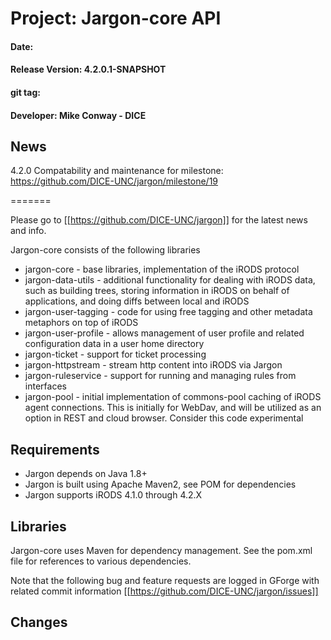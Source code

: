 
# Project: Jargon-core API
#### Date:  
#### Release Version: 4.2.0.1-SNAPSHOT 
#### git tag: 
#### Developer: Mike Conway - DICE

## News

4.2.0 Compatability and maintenance
for milestone: https://github.com/DICE-UNC/jargon/milestone/19


=======

Please go to [[https://github.com/DICE-UNC/jargon]] for the latest news and info.

Jargon-core consists of the following libraries

* jargon-core - base libraries, implementation of the iRODS protocol
* jargon-data-utils - additional functionality for dealing with iRODS data, such as building trees, storing information in iRODS on behalf of applications, and doing diffs between local and iRODS
* jargon-user-tagging - code for using free tagging and other metadata metaphors on top of iRODS
* jargon-user-profile - allows management of user profile and related configuration data in a user home directory
* jargon-ticket - support for ticket processing
* jargon-httpstream - stream http content into iRODS via Jargon
* jargon-ruleservice - support for running and managing rules from interfaces
* jargon-pool - initial implementation of commons-pool caching of iRODS agent connections.  This is initially for WebDav, and will be utilized as an option in REST and cloud browser.  Consider this code experimental
 
## Requirements

* Jargon depends on Java 1.8+
* Jargon is built using Apache Maven2, see POM for dependencies
* Jargon supports iRODS 4.1.0 through 4.2.X

## Libraries

Jargon-core uses Maven for dependency management.  See the pom.xml file for references to various dependencies.

Note that the following bug and feature requests are logged in GForge with related commit information [[https://github.com/DICE-UNC/jargon/issues]]

## Changes

